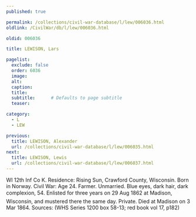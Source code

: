 ```yaml
---
published: true

permalink: /collections/civil-war-database/l/lew/006036.html
oldlink: /CivilWar/db/l/lew/006036.html

oldid: 006036

title: LEWISON, Lars

pagelist:
  exclude: false
  order: 6036
  image: 
  alt:
  caption:
  title:
  subtitle:      # Defaults to page subtitle
  teaser:

category: 
  - L 
  - LEW

previous:
  title: LEWISON, Alexander
  url: /collections/civil-war-database/l/lew/006035.html  
next:
  title: LEWISON, Lewis
  url: /collections/civil-war-database/l/lew/006037.html   
---
```

WI 12th Inf Co K. Residence: Rising Sun, Crawford County, Wisconsin. Born in Norway. Civil War: Age 24. Farmer. Unmarried. Blue eyes, dark hair, dark complexion, 5&#146;4&#148;. Enlisted for three years on 29 Aug 1862 at Madison, Wisconsin, and mustered there the same day. Private. Died at Madison on 3 Mar 1864. Sources: (WHS Series 1200 box 58-13; red book vol 17, p182)